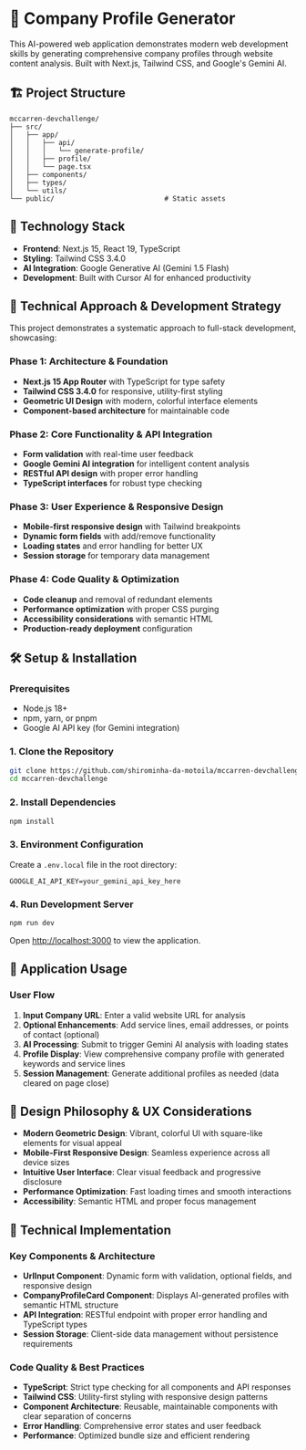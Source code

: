 # 🏢 Company Profile Generator

This AI-powered web application demonstrates modern web development skills by generating comprehensive company profiles through website content analysis. Built with Next.js, Tailwind CSS, and Google's Gemini AI.

## 🏗️ Project Structure

```
mccarren-devchallenge/
├── src/
│   ├── app/
│   │   ├── api/
│   │   │   └── generate-profile/
│   │   ├── profile/ 
│   │   └── page.tsx
│   ├── components/
│   ├── types/
│   └── utils/
└── public/                           # Static assets
```

## 🚀 Technology Stack

- **Frontend**: Next.js 15, React 19, TypeScript
- **Styling**: Tailwind CSS 3.4.0
- **AI Integration**: Google Generative AI (Gemini 1.5 Flash)
- **Development**: Built with Cursor AI for enhanced productivity

## 🎯 Technical Approach & Development Strategy

This project demonstrates a systematic approach to full-stack development, showcasing:

### Phase 1: Architecture & Foundation
- **Next.js 15 App Router** with TypeScript for type safety
- **Tailwind CSS 3.4.0** for responsive, utility-first styling
- **Geometric UI Design** with modern, colorful interface elements
- **Component-based architecture** for maintainable code

### Phase 2: Core Functionality & API Integration
- **Form validation** with real-time user feedback
- **Google Gemini AI integration** for intelligent content analysis
- **RESTful API design** with proper error handling
- **TypeScript interfaces** for robust type checking

### Phase 3: User Experience & Responsive Design
- **Mobile-first responsive design** with Tailwind breakpoints
- **Dynamic form fields** with add/remove functionality
- **Loading states** and error handling for better UX
- **Session storage** for temporary data management

### Phase 4: Code Quality & Optimization
- **Code cleanup** and removal of redundant elements
- **Performance optimization** with proper CSS purging
- **Accessibility considerations** with semantic HTML
- **Production-ready deployment** configuration

## 🛠️ Setup & Installation

### Prerequisites
- Node.js 18+ 
- npm, yarn, or pnpm
- Google AI API key (for Gemini integration)

### 1. Clone the Repository
```bash
git clone https://github.com/shirominha-da-motoila/mccarren-devchallenge.git
cd mccarren-devchallenge
```

### 2. Install Dependencies
```bash
npm install
```

### 3. Environment Configuration
Create a `.env.local` file in the root directory:
```env
GOOGLE_AI_API_KEY=your_gemini_api_key_here
```

### 4. Run Development Server
```bash
npm run dev
```

Open [http://localhost:3000](http://localhost:3000) to view the application.


## 📱 Application Usage

### User Flow
1. **Input Company URL**: Enter a valid website URL for analysis
2. **Optional Enhancements**: Add service lines, email addresses, or points of contact (optional)
3. **AI Processing**: Submit to trigger Gemini AI analysis with loading states
4. **Profile Display**: View comprehensive company profile with generated keywords and service lines
5. **Session Management**: Generate additional profiles as needed (data cleared on page close)

## 🎨 Design Philosophy & UX Considerations

- **Modern Geometric Design**: Vibrant, colorful UI with square-like elements for visual appeal
- **Mobile-First Responsive Design**: Seamless experience across all device sizes
- **Intuitive User Interface**: Clear visual feedback and progressive disclosure
- **Performance Optimization**: Fast loading times and smooth interactions
- **Accessibility**: Semantic HTML and proper focus management

## 🔧 Technical Implementation

### Key Components & Architecture
- **UrlInput Component**: Dynamic form with validation, optional fields, and responsive design
- **CompanyProfileCard Component**: Displays AI-generated profiles with semantic HTML structure
- **API Integration**: RESTful endpoint with proper error handling and TypeScript types
- **Session Storage**: Client-side data management without persistence requirements

### Code Quality & Best Practices
- **TypeScript**: Strict type checking for all components and API responses
- **Tailwind CSS**: Utility-first styling with responsive design patterns
- **Component Architecture**: Reusable, maintainable components with clear separation of concerns
- **Error Handling**: Comprehensive error states and user feedback
- **Performance**: Optimized bundle size and efficient rendering
